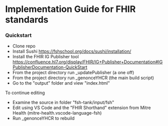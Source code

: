 # Implementation Guide for FHIR standards
### Quickstart 


 - Clone repo
 - Install Sushi https://fshschool.org/docs/sushi/installation/
 - Install the FHIR IG Publisher tool https://confluence.hl7.org/display/FHIR/IG+Publisher+Documentation#IGPublisherDocumentation-QuickStart
 - From the project directory run _updatePublisher (a one off)
 - From the project directory run _genonceYHCR (the main build script)
 - Go to the "output" folder and view "index.html"

To continue editing
 - Examine the source in folder "fsh-tank/input/fsh"
 - Edit using VS Code and the "FHIR Shorthand" extension from Mitre Health (mitre-health.vscode-language-fsh)
 - Run _genonceYHCR to rebuild
 
